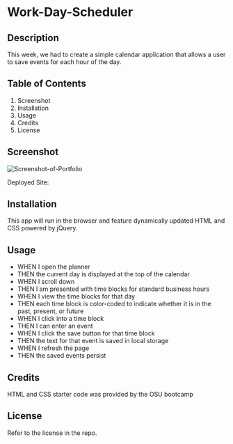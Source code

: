 # Work-Day-Scheduler

## Description

This week, we had to create a simple calendar application that allows a user to save events for each hour of the day.

## Table of Contents 

1. Screenshot
2. Installation
3. Usage
4. Credits
5. License

## Screenshot

![Screenshot-of-Portfolio](/assets/GeneratorScreenshot.png)

Deployed Site:


## Installation

This app will run in the browser and feature dynamically updated HTML and CSS powered by jQuery.

## Usage

* WHEN I open the planner
* THEN the current day is displayed at the top of the calendar
* WHEN I scroll down
* THEN I am presented with time blocks for standard business hours
* WHEN I view the time blocks for that day
* THEN each time block is color-coded to indicate whether it is in the past, present, or future
* WHEN I click into a time block
* THEN I can enter an event
* WHEN I click the save button for that time block
* THEN the text for that event is saved in local storage
* WHEN I refresh the page
* THEN the saved events persist

## Credits

HTML and CSS starter code was provided by the OSU bootcamp

## License

Refer to the license in the repo.